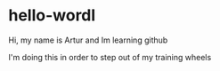 # hello-wordl

Hi, my name is Artur and Im learning github

I'm doing this in order to step out of my training wheels
